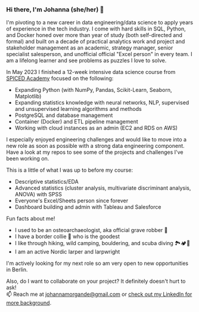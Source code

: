 ### Hi there, I'm Johanna (she/her) 👋

I'm pivoting to a new career in data engineering/data science to apply years of experience in the tech industry. I come with hard skills in SQL, Python, and Docker honed over more than year of study (both self-directed and formal) and built on a decade of practical analytics work and project and stakeholder management as an academic, strategy manager, senior specialist salesperson, and unofficial official "Excel person" in every team. I am a lifelong learner and see problems as puzzles I love to solve.

In May 2023 I finished a 12-week intensive data science course from [SPICED Academy](https://www.spiced-academy.com/en/program/data-science#) focused on the following:
- Expanding Python (with NumPy, Pandas, Scikit-Learn, Seaborn, Matplotlib)
- Expanding statistics knowledge with neural networks, NLP, supervised and unsupervised learning algorithms and methods
- PostgreSQL and database management
- Container (Docker) and ETL pipeline management
- Working with cloud instances as an admin (EC2 and RDS on AWS)

I especially enjoyed engineering challenges and would like to move into a new role as soon as possible with a strong data engineering component. Have a look at my repos to see some of the projects and challenges I've been working on.

This is a little of what I was up to before my course:
- Descriptive statistics/EDA
- Advanced statistics (cluster analysis, multivariate discriminant analysis, ANOVA) with SPSS
- Everyone's Excel/Sheets person since forever
- Dashboard building and admin with Tableau and Salesforce

Fun facts about me!
- I used to be an osteoarchaeologist, aka official grave robber 🤠
- I have a border collie 🐶 who is the goodest
- I like through hiking, wild camping, bouldering, and scuba diving 🏞️🏕️🤿
- I am an active Nordic larper and larpwright

I'm actively looking for my next role so am very open to new opportunities in Berlin.  

Also, do I want to collaborate on your project? It definitely doesn't hurt to ask!  
📫 Reach me at johannamorgande@gmail.com or [check out my LinkedIn for more background](https://www.linkedin.com/in/morganjohanna/).

